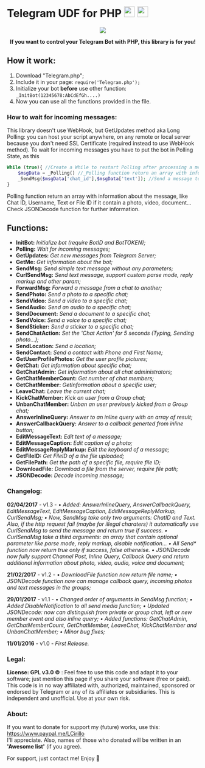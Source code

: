 # Telegram UDF for PHP <img src="https://s30.postimg.org/h95ulyoap/telegram_icon.png" width="28"> <img src="https://s27.postimg.org/42x1gujn7/icon_php.png" width="28">

<p align="center">
  <img src="https://s27.postimg.org/p28idh5wz/Banner.png"><br>
</p>
<p align="center">
  <b>If you want to control your Telegram Bot with PHP, this library is for you!</b><br>
</p>

## How it work:

1. Download "Telegram.php";
2. Include it in your page: `require('Telegram.php');`
3. Initialize your bot **before** use other function: `_InitBot(12345678:AbCdEfGh....)`
4. Now you can use all the functions provided in the file.

### How to wait for incoming messages:

This library doesn't use WebHook, but GetUpdates method aka Long Polling: you can host your script anywhere, on any remote or local server because you don't need SSL Certificate (required instead to use WebHook method).
To wait for incoming messages you have to put the bot in Polling State, as this

```php
While (true){ //Create a While to restart Polling after processing a messag
	$msgData = _Polling() //_Polling function return an array with info about message
	_SendMsg($msgData['chat_id'],$msgData['text']); //Send a message to the same user with the same text
}
```
Polling function return an array with information about the message, like Chat ID, Username, Text or File ID if it contain a photo, video, document... Check JSONDecode function for further information.


## Functions:
* **InitBot:** _Initialize bot (require BotID and BotTOKEN);_
* **Polling:** _Wait for incoming messages;_
* **GetUpdates:** _Get new messages from Telegram Server;_
* **GetMe:** _Get information about the bot;_
* **SendMsg:** _Send simple text message without any parameters;_
* **CurlSendMsg:** _Send text message, support custom parse mode, reply markup and other param;_
* **ForwardMsg:** _Forward a message from a chat to another;_
* **SendPhoto:** _Send a photo to a specific chat;_
* **SendVideo:** _Send a video to a specific chat;_
* **SendAudio:** _Send an audio to a specific chat;_
* **SendDocument:** _Send a document to a specific chat;_
* **SendVoice:** _Send a voice to a specific chat;_
* **SendSticker:** _Send a sticker to a specific chat;_
* **SendChatAction:** _Set the 'Chat Action' for 5 seconds (Typing, Sending photo...);_
* **SendLocation:** _Send a location;_
* **SendContact:** _Send a contact with Phone and First Name;_
* **GetUserProfilePhotos:** _Get the user profile pictures;_
* **GetChat:** _Get information about specific chat;_
* **GetChatAdmin:** _Get information about all chat administrators;_
* **GetChatMemberCount:** _Get number of chat members;_
* **GetChatMember:** _GetInformation about a specific user;_
* **LeaveChat:** _Leave the current chat;_
* **KickChatMember:** _Kick an user from a Group chat;_
* **UnbanChatMember:** _Unban an user previously kicked from a Group chat;_
* **AnswerInlineQuery:** _Answer to an inline query with an array of result;_
* **AnswerCallbackQuery:** _Answer to a callback generted from inline button;_
* **EditMessageText:** _Edit text of a message;_
* **EditMessageCaption:** _Edit caption of a photo;_
* **EditMessageReplyMarkup:** _Edit the keyboard of a message;_
* **GetFileID:** _Get FileID of a the file uploaded;_
* **GetFilePath:** _Get the path of a specific file, require file ID;_
* **DownloadFile:** _Download a file from the server, require file path;_
* **JSONDecode:** _Decode incoming message;_

### Changelog:
**02/04/2017** - v1.3 - • _Added: AnswerInlineQuery, AnswerCallbackQuery, EditMessageText, EditMessageCaption, EditMessageReplyMarkup, CurlSendMsg; • Now, SendMsg take only two arguments: ChatID and Text. Also, if the http request fail (maybe for illegal charaters) it automatically use CurlSendMsg to send the message and return true if success. • CurlSendMsg take a third arguments: an array that contain optional parameter like parse mode, reply markup, disable notification... • All Send* function now return true only if success, false otherwise. • JSONDecode now fully support Channel Post, Inline Query, Callback Query and return additional information about photo, video, audio, voice and document;_ 

**21/02/2017** - v1.2 - • _DownloadFile function now return file name; • JSONDecode function now can manage callback query, incoming photos and text messages in the groups;_

**29/01/2017** - v1.1 - • _Changed order of arguments in SendMsg function; • Added DisableNotification to all send media function; • Updated JSONDecode: now can distinguish from private or group chat, left or new member event and also inline query; • Added functions: GetChatAdmin, GetChatMemberCount, GetChatMember, LeaveChat, KickChatMember and UnbanChatMember; • Minor bug fixes;_

**11/01/2016** - v1.0 - _First Release._

### Legal:
**License: GPL v3.0 ©** : Feel free to use this code and adapt it to your software; just mention this page if you share your software (free or paid).  
This code is in no way affiliated with, authorized, maintained, sponsored or endorsed by Telegram or any of its affiliates or subsidiaries. This is independent and unofficial. Use at your own risk.

### About:
If you want to donate for support my (future) works, use this: https://www.paypal.me/LCirillo  
I'll appreciate. Also, names of those who donated will be written in an **'Awesome list'** (if you agree).

For support, just contact me! Enjoy 🎉
